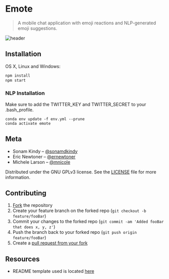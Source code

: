 # Emote
> A mobile chat application with emoji reactions and NLP-generated emoji suggestions.

<!-- [![NPM Version][npm-image]][npm-url] -->
<!-- [![Build Status][travis-image]][travis-url]
[![Downloads Stats][npm-downloads]][npm-url] -->

<!-- One to two paragraph statement about your product and what it does. -->

<!-- update later with screenshot or gif of application -->
![header](https://user-images.githubusercontent.com/29691658/56085479-a48e0c00-5e09-11e9-9a68-08c8d5cf93d0.png)

## Installation

OS X, Linux and Windows:

```sh
npm install
npm start
```

### NLP Installation

Make sure to add the TWITTER_KEY and TWITTER_SECRET to your .bash_profile.

```
conda env update -f env.yml --prune
conda activate emote
```

<!-- ## Usage example -->

<!-- A few motivating and useful examples of how your product can be used. Spice this up with code blocks and potentially more screenshots.

_For more examples and usage, please refer to the [Wiki][wiki]._ -->

<!-- ## Development setup

Describe how to install all development dependencies and how to run an automated test-suite of some kind. Potentially do this for multiple platforms.

```sh
make install
npm test
``` -->

<!-- ## Release History

* 0.2.1
    * CHANGE: Update docs (module code remains unchanged)
* 0.2.0
    * CHANGE: Remove `setDefaultXYZ()`
    * ADD: Add `init()`
* 0.1.1
    * FIX: Crash when calling `baz()` (Thanks @GenerousContributorName!)
* 0.1.0
    * The first proper release
    * CHANGE: Rename `foo()` to `bar()`
* 0.0.1
    * Work in progress -->

## Meta

* Sonam Kindy – [@sonamdkindy](https://github.com/sonamdkindy)
* Eric Newtoner – [@ernewtoner](https://github.com/ernewtoner)
* Michele Larson – [@mnicole](https://github.com/mnicole)

Distributed under the GNU GPLv3 license. See the [LICENSE](LICENSE) file for more information.

## Contributing

1. [Fork](https://help.github.com/en/articles/fork-a-repo#fork-an-example-repository) the repository
2. Create your feature branch on the forked repo (`git checkout -b feature/fooBar`)
3. Commit your changes to the forked repo (`git commit -am 'Added fooBar that does x, y, z'`)
4. Push the branch back to your forked repo (`git push origin feature/fooBar`)
5. Create a [pull request from your fork](https://help.github.com/en/articles/creating-a-pull-request-from-a-fork)

## Resources
* README template used is located [here](https://github.com/dbader/readme-template)
<!-- list other critical resources used -->

<!-- Markdown link & img dfn's -->
<!-- [npm-image]: https://img.shields.io/npm/v/datadog-metrics.svg?style=flat-square
[npm-url]: https://npmjs.org/package/datadog-metrics
[npm-downloads]: https://img.shields.io/npm/dm/datadog-metrics.svg?style=flat-square
[travis-image]: https://img.shields.io/travis/dbader/node-datadog-metrics/master.svg?style=flat-square
[travis-url]: https://travis-ci.org/dbader/node-datadog-metrics
[wiki]: https://github.com/yourname/yourproject/wiki -->
